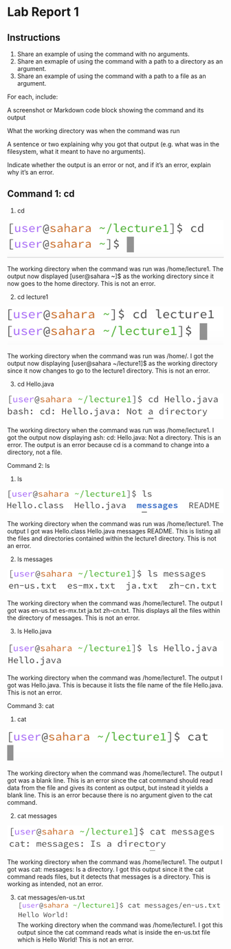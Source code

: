 # Lab Report 1

## Instructions

1. Share an example of using the command with no arguments.
2. Share an exmaple of using the command with a path to a directory as an argument.
3. Share an example of using the command with a path to a file as an argument.

For each, include:

A screenshot or Markdown code block showing the command and its output

What the working directory was when the command was run

A sentence or two explaining why you got that output (e.g. what was in the filesystem, what it meant to have no arguments).

Indicate whether the output is an error or not, and if it’s an error, explain why it’s an error.

## Command 1: cd
1. cd

![Image](cd1.png)

The working directory when the command was run was /home/lecture1.
The output now displayed [user@sahara ~]$ as the working directory since it now goes to the home directory. This is not an error.

2. cd lecture1

![Image](cd2.png)

The working directory when the command was run was /home/.
I got the output now displaying [user@sahara ~/lecture1]$ as the working directory since it now changes to go to the lecture1 directory. This is not an error.

3. cd Hello.java
   
![Image](cd3.png)

The working directory when the command was run was /home/lecture1.
I got the output now displaying ash: cd: Hello.java: Not a directory. This is an error. The output is an error because cd is a command to change into a directory, not a file.

Command 2: ls
1. ls
   
![Image](ls1.png)

The working directory when the command was run was /home/lecture1.
The output I got was Hello.class  Hello.java  messages  README. This is listing all the files and directories contained within the lecture1 directory. This is not an error.

2. ls messages
   
![Image](ls2.png)

The working directory when the command was /home/lecture1.
The output I got was en-us.txt  es-mx.txt  ja.txt  zh-cn.txt. This displays all the files within the directory of messages. This is not an error.

3. ls Hello.java
   
![Image](ls3.png)

The working directory when the command was /home/lecture1.
The output I got was Hello.java. This is because it lists the file name of the file Hello.java. This is not an error.

Command 3: cat
1. cat
   
![Image](cat1.png)

The working directory when the command was /home/lecture1.
The output I got was a blank line. This is an error since the cat command should read data from the file and gives its content as output, but instead it yields a blank line. This is an error because there is no argument given to the cat command.

2. cat messages
   
![Image](cat2.png)

The working directory when the command was /home/lecture1.
The output I got was cat: messages: Is a directory. I got this output since it the cat command reads files, but it detects that messages is a directory. This is working as intended, not an error.

3. cat messages/en-us.txt
![Image](cat3.png)
The working directory when the command was /home/lecture1. I got this output since the cat command reads what is inside the en-us.txt file which is Hello World! This is not an error.

